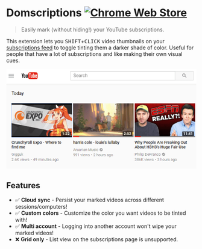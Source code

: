 # Domscriptions [![Chrome Web Store][cws-image]](cws-link)

[cws-image]: https://img.shields.io/chrome-web-store/v/jookgadkghdacihobldikclfhihgegla.svg
[cws-link]: https://chrome.google.com/webstore/detail/jookgadkghdacihobldikclfhihgegla

> Easily mark (without hiding!) your YouTube subscriptions.

This extension lets you <kbd>SHIFT</kbd>+<kbd>CLICK</kbd> video thumbnails on your [subscriptions feed](https://youtube.com/feed/subscriptions) to toggle tinting them a darker shade of color. Useful for people that have a lot of subscriptions and like making their own visual cues.

![Demo](.github/demo.gif)

## Features

* ✅ **Cloud sync** - Persist your marked videos across different sessions/computers!
* ✅ **Custom colors** - Customize the color you want videos to be tinted with!
* ✅ **Multi account** - Logging into another account won't wipe your marked videos!
* ❌ **Grid only** - List view on the subscriptions page is unsupported.
